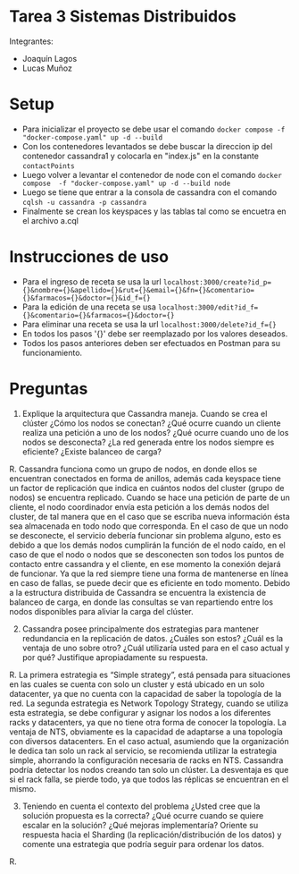 # Tarea 3 Sistemas Distribuidos
Integrantes:
- Joaquín Lagos
- Lucas Muñoz

# Setup

- Para inicializar el proyecto se debe usar el comando ```docker compose -f "docker-compose.yaml" up -d --build```
- Con los contenedores levantados se debe buscar la direccion ip del contenedor cassandra1 y colocarla en "index.js" en la constante ```contactPoints```
- Luego volver a levantar el contenedor de node con el comando ```docker compose  -f "docker-compose.yaml" up -d --build node```
- Luego se tiene que entrar a la consola de cassandra con el comando ```cqlsh -u cassandra -p cassandra```
- Finalmente se crean los keyspaces y las tablas tal como se encuetra en el archivo a.cql

# Instrucciones de uso

- Para el ingreso de receta se usa la url ```localhost:3000/create?id_p={}&nombre={}&apellido={}&rut={}&email={}&fn={}&comentario={}&farmacos={}&doctor={}&id_f={}```
- Para la edición de una receta se usa ```localhost:3000/edit?id_f={}&comentario={}&farmacos={}&doctor={}```
- Para eliminar una receta se usa la url ```localhost:3000/delete?id_f={}```
- En todos los pasos '{}' debe ser reemplazado por los valores deseados.
- Todos los pasos anteriores deben ser efectuados en Postman para su funcionamiento.

# Preguntas

1. Explique la arquitectura que Cassandra maneja. Cuando se crea el clúster ¿Cómo los nodos se conectan? ¿Qué
ocurre cuando un cliente realiza una petición a uno de los nodos? ¿Qué ocurre cuando uno de los nodos se desconecta?
¿La red generada entre los nodos siempre es eficiente? ¿Existe balanceo de carga?

R. Cassandra funciona como un grupo de nodos, en donde ellos se encuentran conectados en forma de anillos, además cada keyspace tiene un factor de replicación que indica en cuántos nodos del cluster (grupo de nodos) se encuentra replicado. Cuando se hace una petición de parte de un cliente, el nodo coordinador envía esta petición a los demás nodos del cluster, de tal manera que en el caso que se escriba nueva información ésta sea almacenada en todo nodo que corresponda. En el caso de que un nodo se desconecte, el servicio debería funcionar sin problema alguno, esto es debido a que los demás nodos cumplirán la función de el nodo caído, en el caso de que el nodo o nodos que se desconecten son todos los puntos de contacto entre cassandra y el cliente, en ese momento la conexión dejará de funcionar. Ya que la red siempre tiene una forma de mantenerse en línea en caso de fallas, se puede decir que es eficiente en todo momento.
Debido a la estructura distribuida de Cassandra se encuentra la existencia de balanceo de carga, en donde las consultas se van repartiendo entre los nodos disponibles para aliviar la carga del clúster.

2. Cassandra posee principalmente dos estrategias para mantener redundancia en la replicación de datos. ¿Cuáles son
estos? ¿Cuál es la ventaja de uno sobre otro? ¿Cuál utilizaría usted para en el caso actual y por qué? Justifique
apropiadamente su respuesta.

R. La primera estrategia es “Simple strategy”, está pensada para situaciones en las cuales se cuenta con solo un cluster y está ubicado en un solo datacenter, ya que no cuenta con la capacidad de saber la topología de la red. La segunda estrategia es Network Topology Strategy, cuando se utiliza esta estrategia, se debe configurar y asignar los nodos a los diferentes racks y datacenters, ya que no tiene otra forma de conocer la topología. La ventaja de NTS, obviamente es la capacidad de adaptarse a una topología con diversos datacenters. 
En el caso actual, asumiendo que la organización le dedica tan solo un rack al servicio, se recomienda utilizar la estrategia simple, ahorrando la configuración necesaria de racks en NTS. Cassandra podría detectar los nodos creando tan solo un clúster. La desventaja es que si el rack falla, se pierde todo, ya que todos las réplicas se encuentran en el mismo.


3. Teniendo en cuenta el contexto del problema ¿Usted cree que la solución propuesta es la correcta? ¿Qué ocurre
cuando se quiere escalar en la solución? ¿Qué mejoras implementaría? Oriente su respuesta hacia el Sharding (la
replicación/distribución de los datos) y comente una estrategia que podría seguir para ordenar los datos.

R.
